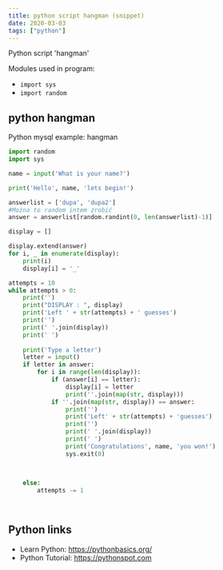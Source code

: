 ```yaml
---
title: python script hangman (snippet)
date: 2020-03-03
tags: ["python"]
---
```

Python script 'hangman'


Modules used in program: 
* `import sys`
* `import random`

## python hangman

Python mysql example: hangman

```python
import random
import sys

name = input('What is your name?')

print('Hello', name, 'lets begin!')

answerlist = ['dupa', 'dupa2']
#Można to random intem zrobić 
answer = answerlist[random.randint(0, len(answerlist)-1)]

display = []

display.extend(answer)
for i, _ in enumerate(display):
    print(i)
    display[i] = '_'

attempts = 10
while attempts > 0:
    print('')
    print("DISPLAY : ", display)
    print('Left ' + str(attempts) + ' guesses')
    print('')
    print(' '.join(display))
    print(' ')
    
    print('Type a letter')
    letter = input()
    if letter in answer:
        for i in range(len(display)):
            if (answer[i] == letter):
                display[i] = letter
                print(''.join(map(str, display)))
            if ''.join(map(str, display)) == answer:
                print('')
                print('Left' + str(attempts) + 'guesses')
                print('')
                print(' '.join(display))
                print(' ')
                print('Congratulations', name, 'you won!')
                sys.exit(0)
                
                

    else:
        attempts -= 1
    



```

## Python links

- Learn Python: https://pythonbasics.org/
- Python Tutorial: https://pythonspot.com
